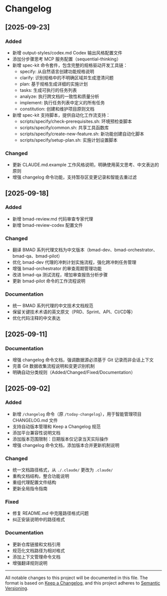 # Changelog

## [2025-09-23]

### Added
- 新增 output-styles/codex.md Codex 输出风格配置文件
- 添加分步骤思考 MCP 服务配置（sequential-thinking）
- 新增 spec-kit 命令套件，包含完整的规格驱动开发工具链：
  - specify: 从自然语言创建功能规格说明
  - clarify: 识别规格中的不明确区域并生成澄清问题
  - plan: 基于规格生成详细的实施计划
  - tasks: 生成可执行的任务列表
  - analyze: 执行跨文档的一致性和质量分析
  - implement: 执行任务列表中定义的所有任务
  - constitution: 创建和维护项目原则文档
- 新增 spec-kit 支持脚本，提供自动化工作流支持：
  - scripts/specify/check-prerequisites.sh: 环境预检查脚本
  - scripts/specify/common.sh: 共享工具函数库
  - scripts/specify/create-new-feature.sh: 新功能创建自动化脚本
  - scripts/specify/setup-plan.sh: 实施计划设置脚本

### Changed
- 更新 CLAUDE.md.example 工作风格说明，明确使用英文思考、中文表达的原则
- 增强 changelog 命令功能，支持暂存区变更记录和智能去重过滤

## [2025-09-18]

### Added
- 新增 bmad-review.md 代码审查专家代理
- 新增 bmad-review-codex 配置文件

### Changed
- 翻译 BMAD 系列代理文档为中文版本（bmad-dev、bmad-orchestrator、bmad-qa、bmad-pilot）
- 优化 bmad-dev 代理的冲刺计划实施流程，强化跨冲刺任务管理
- 增强 bmad-orchestrator 的审查周期管理功能
- 改进 bmad-qa 测试流程，增加审查报告分析步骤
- 更新 bmad-pilot 命令的工作流程说明

### Documentation
- 统一 BMAD 系列代理的中文技术文档规范
- 保留关键技术术语的英文原文（PRD、Sprint、API、CI/CD等）
- 优化代码注释的中文表达

## [2025-09-11]

### Documentation
- 增强 changelog 命令文档，强调数据源必须基于 Git 记录而非会话上下文
- 完善 Git 数据收集流程说明和变更识别机制
- 明确自动分类规则（Added/Changed/Fixed/Documentation）

## [2025-09-02]

### Added
- 新增 `/changelog` 命令（原 `/today-changelog`），用于智能管理项目 CHANGELOG.md 文件
- 支持自动版本管理和 Keep a Changelog 规范
- 添加平台兼容性说明文档
- 添加版本范围限制：日期版本仅记录当天实际操作
- 增强 changelog 命令文档，添加版本合并更新机制说明

### Changed
- 统一文档路径格式，从 `./.claude/` 更改为 `.claude/`
- 重构文档结构，整合功能说明
- 重组代理配置文件结构
- 更新全局指令指南

### Fixed
- 修复 README.md 中克隆路径格式问题
- 纠正安装说明中的路径格式

### Documentation
- 更新仓库链接和文档引用
- 规范化文档路径为相对格式
- 添加上下文管理命令文档
- 增强翻译规则说明

---

All notable changes to this project will be documented in this file.
The format is based on [Keep a Changelog](https://keepachangelog.com/en/1.0.0/),
and this project adheres to [Semantic Versioning](https://semver.org/spec/v2.0.0.html).
